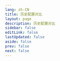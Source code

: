 ```yaml
---
lang: zh-CN
title: 历史配置对比
layout: page
description: 历史配置对比
sidebar: false
editLink: false
lastUpdated: false
aside: false
prev: false
next: false
---
```


<ConfigEditor />

<script setup>
import ConfigEditor from '@components/ConfigEditor.vue'
</script>
